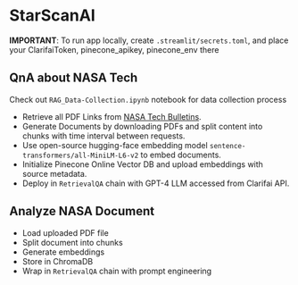 # StarScanAI

**IMPORTANT**: To run app locally, create `.streamlit/secrets.toml`, and place your ClarifaiToken, pinecone_apikey, pinecone_env there

## QnA about NASA Tech
Check out `RAG_Data-Collection.ipynb` notebook for data collection process

- Retrieve all PDF Links from [NASA Tech Bulletins](https://www.nasa.gov/nesc/knowledge-products/nesc-technical-bulletins/).
- Generate Documents by downloading PDFs and split content into chunks with time interval between requests.
- Use open-source hugging-face embedding model `sentence-transformers/all-MiniLM-L6-v2` to embed documents.
- Initialize Pinecone Online Vector DB and upload embeddings with source metadata.
- Deploy in `RetrievalQA` chain with GPT-4 LLM accessed from Clarifai API.

## Analyze NASA Document
- Load uploaded PDF file
- Split document into chunks
- Generate embeddings
- Store in ChromaDB
- Wrap in `RetrievalQA` chain with prompt engineering
